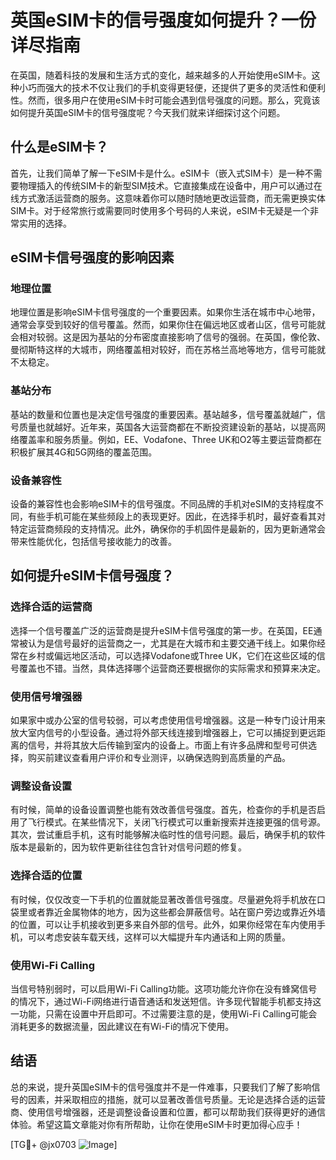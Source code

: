 # 英国eSIM卡的信号强度如何提升？一份详尽指南

在英国，随着科技的发展和生活方式的变化，越来越多的人开始使用eSIM卡。这种小巧而强大的技术不仅让我们的手机变得更轻便，还提供了更多的灵活性和便利性。然而，很多用户在使用eSIM卡时可能会遇到信号强度的问题。那么，究竟该如何提升英国eSIM卡的信号强度呢？今天我们就来详细探讨这个问题。

## 什么是eSIM卡？

首先，让我们简单了解一下eSIM卡是什么。eSIM卡（嵌入式SIM卡）是一种不需要物理插入的传统SIM卡的新型SIM技术。它直接集成在设备中，用户可以通过在线方式激活运营商的服务。这意味着你可以随时随地更改运营商，而无需更换实体SIM卡。对于经常旅行或需要同时使用多个号码的人来说，eSIM卡无疑是一个非常实用的选择。

## eSIM卡信号强度的影响因素

### 地理位置

地理位置是影响eSIM卡信号强度的一个重要因素。如果你生活在城市中心地带，通常会享受到较好的信号覆盖。然而，如果你住在偏远地区或者山区，信号可能就会相对较弱。这是因为基站的分布密度直接影响了信号的强弱。在英国，像伦敦、曼彻斯特这样的大城市，网络覆盖相对较好，而在苏格兰高地等地方，信号可能就不太稳定。

### 基站分布

基站的数量和位置也是决定信号强度的重要因素。基站越多，信号覆盖就越广，信号质量也就越好。近年来，英国各大运营商都在不断投资建设新的基站，以提高网络覆盖率和服务质量。例如，EE、Vodafone、Three UK和O2等主要运营商都在积极扩展其4G和5G网络的覆盖范围。

### 设备兼容性

设备的兼容性也会影响eSIM卡的信号强度。不同品牌的手机对eSIM的支持程度不同，有些手机可能在某些频段上的表现更好。因此，在选择手机时，最好查看其对特定运营商频段的支持情况。此外，确保你的手机固件是最新的，因为更新通常会带来性能优化，包括信号接收能力的改善。

## 如何提升eSIM卡信号强度？

### 选择合适的运营商

选择一个信号覆盖广泛的运营商是提升eSIM卡信号强度的第一步。在英国，EE通常被认为是信号最好的运营商之一，尤其是在大城市和主要交通干线上。如果你经常在乡村或偏远地区活动，可以选择Vodafone或Three UK，它们在这些区域的信号覆盖也不错。当然，具体选择哪个运营商还要根据你的实际需求和预算来决定。

### 使用信号增强器

如果家中或办公室的信号较弱，可以考虑使用信号增强器。这是一种专门设计用来放大室内信号的小型设备。通过将外部天线连接到增强器上，它可以捕捉到更远距离的信号，并将其放大后传输到室内的设备上。市面上有许多品牌和型号可供选择，购买前建议查看用户评价和专业测评，以确保选购到高质量的产品。

### 调整设备设置

有时候，简单的设备设置调整也能有效改善信号强度。首先，检查你的手机是否启用了飞行模式。在某些情况下，关闭飞行模式可以重新搜索并连接更强的信号源。其次，尝试重启手机，这有时能够解决临时性的信号问题。最后，确保手机的软件版本是最新的，因为软件更新往往包含针对信号问题的修复。

### 选择合适的位置

有时候，仅仅改变一下手机的位置就能显著改善信号强度。尽量避免将手机放在口袋里或者靠近金属物体的地方，因为这些都会屏蔽信号。站在窗户旁边或靠近外墙的位置，可以让手机接收到更多来自外部的信号。此外，如果你经常在车内使用手机，可以考虑安装车载天线，这样可以大幅提升车内通话和上网的质量。

### 使用Wi-Fi Calling

当信号特别弱时，可以启用Wi-Fi Calling功能。这项功能允许你在没有蜂窝信号的情况下，通过Wi-Fi网络进行语音通话和发送短信。许多现代智能手机都支持这一功能，只需在设置中开启即可。不过需要注意的是，使用Wi-Fi Calling可能会消耗更多的数据流量，因此建议在有Wi-Fi的情况下使用。

## 结语

总的来说，提升英国eSIM卡的信号强度并不是一件难事，只要我们了解了影响信号的因素，并采取相应的措施，就可以显著改善信号质量。无论是选择合适的运营商、使用信号增强器，还是调整设备设置和位置，都可以帮助我们获得更好的通信体验。希望这篇文章能对你有所帮助，让你在使用eSIM卡时更加得心应手！

[TG💪+ @jx0703 ![Image](https://github.com/user-attachments/assets/dbca1d08-cadb-493c-b0ec-ad6f7a83f270)]